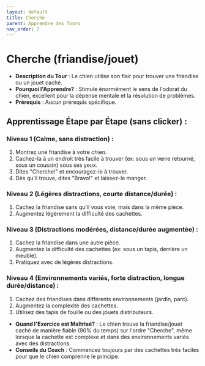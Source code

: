 ```yaml
---
layout: default
title: Cherche
parent: Apprendre des Tours
nav_order: 7
---
```


# Cherche (friandise/jouet)
- **Description du Tour** : Le chien utilise son flair pour trouver une friandise ou un jouet caché.
- **Pourquoi l'Apprendre?** : Stimule énormément le sens de l'odorat du chien, excellent pour la dépense mentale et la résolution de problèmes.
- **Prérequis** : Aucun prérequis spécifique.

## Apprentissage Étape par Étape (sans clicker) :

### Niveau 1 (Calme, sans distraction) :
1. Montrez une friandise à votre chien.
2. Cachez-la à un endroit très facile à trouver (ex: sous un verre retourné, sous un coussin) sous ses yeux.
3. Dites "Cherche!" et encouragez-le à trouver.
4. Dès qu'il trouve, dites "Bravo!" et laissez-le manger.

### Niveau 2 (Légères distractions, courte distance/durée) :
1. Cachez la friandise sans qu'il vous voie, mais dans la même pièce.
2. Augmentez légèrement la difficulté des cachettes.

### Niveau 3 (Distractions modérées, distance/durée augmentée) :
1. Cachez la friandise dans une autre pièce.
2. Augmentez la difficulté des cachettes (ex: sous un tapis, derrière un meuble).
3. Pratiquez avec de légères distractions.

### Niveau 4 (Environnements variés, forte distraction, longue durée/distance) :
1. Cachez des friandises dans différents environnements (jardin, parc).
2. Augmentez la complexité des cachettes.
3. Utilisez des tapis de fouille ou des jouets distributeurs.

- **Quand l'Exercice est Maîtrisé?** : Le chien trouve la friandise/jouet caché de manière fiable (90% du temps) sur l'ordre "Cherche", même lorsque la cachette est complexe et dans des environnements variés avec des distractions.
- **Conseils du Coach** : Commencez toujours par des cachettes très faciles pour que le chien comprenne le principe. 
